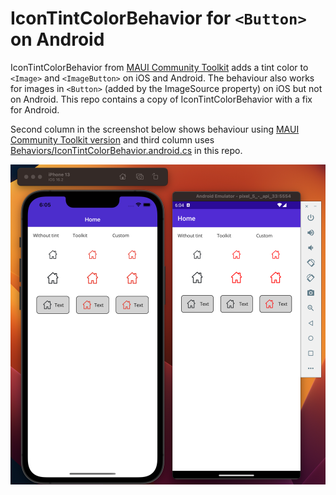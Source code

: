 # IconTintColorBehavior for `<Button>` on Android

IconTintColorBehavior from [MAUI Community Toolkit](https://learn.microsoft.com/en-us/dotnet/communitytoolkit/maui/behaviors/icon-tint-color-behavior)
adds a tint color to `<Image>` and `<ImageButton>` on iOS and Android. The behaviour also works for images in `<Button>` (added by the ImageSource property) on iOS but not on Android. This repo contains a copy of IconTintColorBehavior with a fix for Android. 

Second column in the screenshot below shows behaviour using [MAUI Community Toolkit version](https://github.com/CommunityToolkit/Maui/blob/main/src/CommunityToolkit.Maui/Behaviors/PlatformBehaviors/IconTintColor/IconTintColorBehavior.android.cs)   and third column uses [Behaviors/IconTintColorBehavior.android.cs](./Behaviors/IconTintColorBehavior.android.cs) in this repo.

![Screenshot](Screenshot.png)
